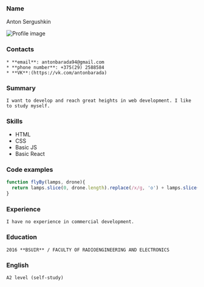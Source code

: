 ### Name 
   Anton Sergushkin 

![Profile image](https://avatars0.githubusercontent.com/u/62419919?s=400&u=75baf60b05318dd35b3f58f85fff262300290eb1&v=4)

### Contacts
    * **email**: antonbarada94@gmail.com
    * **phone number**: +375(29) 2588584
    * **VK**:(https://vk.com/antonbarada)

### Summary
    I want to develop and reach great heights in web development. I like to study myself.

### Skills
   * HTML
   * CSS
   * Basic JS
   * Basic React

### Code examples
``` javascript
function flyBy(lamps, drone){
  return lamps.slice(0, drone.length).replace(/x/g, 'o') + lamps.slice(drone.length)
}
```
### Experience  
    I have no experience in commercial development.

### Education
    2016 **BSUIR** / FACULTY OF RADIOENGINEERING AND ELECTRONICS

### English
    A2 level (self-study)
